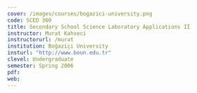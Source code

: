 ```yaml
---
cover: /images/courses/bogazici-university.png
code: SCED 360
title: Secondary School Science Laboratory Applications II
instructor: Murat Kahveci
instructorurl: /murat
institution: Boğaziçi University
insturl: "http://www.boun.edu.tr"
clevel: Undergraduate
semester: Spring 2006
pdf:
web:
---
```

